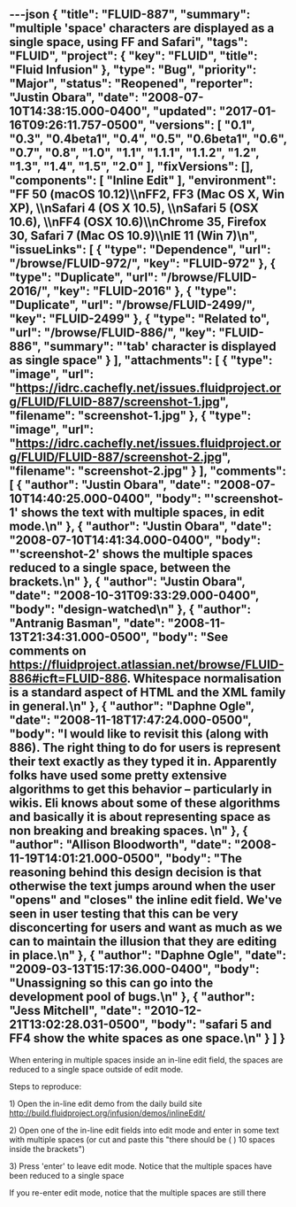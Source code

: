 ---json
{
  "title": "FLUID-887",
  "summary": "multiple 'space' characters are displayed as a single space, using FF and Safari",
  "tags": "FLUID",
  "project": {
    "key": "FLUID",
    "title": "Fluid Infusion"
  },
  "type": "Bug",
  "priority": "Major",
  "status": "Reopened",
  "reporter": "Justin Obara",
  "date": "2008-07-10T14:38:15.000-0400",
  "updated": "2017-01-16T09:26:11.757-0500",
  "versions": [
    "0.1",
    "0.3",
    "0.4beta1",
    "0.4",
    "0.5",
    "0.6beta1",
    "0.6",
    "0.7",
    "0.8",
    "1.0",
    "1.1",
    "1.1.1",
    "1.1.2",
    "1.2",
    "1.3",
    "1.4",
    "1.5",
    "2.0"
  ],
  "fixVersions": [],
  "components": [
    "Inline Edit"
  ],
  "environment": "FF 50 (macOS 10.12)\\\nFF2, FF3 (Mac OS X, Win XP), \\\nSafari 4 (OS X 10.5), \\\nSafari 5 (OSX 10.6), \\\nFF4 (OSX 10.6)\\\nChrome 35, Firefox 30, Safari 7 (Mac OS 10.9)\\\nIE 11 (Win 7)\n",
  "issueLinks": [
    {
      "type": "Dependence",
      "url": "/browse/FLUID-972/",
      "key": "FLUID-972"
    },
    {
      "type": "Duplicate",
      "url": "/browse/FLUID-2016/",
      "key": "FLUID-2016"
    },
    {
      "type": "Duplicate",
      "url": "/browse/FLUID-2499/",
      "key": "FLUID-2499"
    },
    {
      "type": "Related to",
      "url": "/browse/FLUID-886/",
      "key": "FLUID-886",
      "summary": "'tab' character is displayed as single space"
    }
  ],
  "attachments": [
    {
      "type": "image",
      "url": "https://idrc.cachefly.net/issues.fluidproject.org/FLUID/FLUID-887/screenshot-1.jpg",
      "filename": "screenshot-1.jpg"
    },
    {
      "type": "image",
      "url": "https://idrc.cachefly.net/issues.fluidproject.org/FLUID/FLUID-887/screenshot-2.jpg",
      "filename": "screenshot-2.jpg"
    }
  ],
  "comments": [
    {
      "author": "Justin Obara",
      "date": "2008-07-10T14:40:25.000-0400",
      "body": "'screenshot-1' shows the text with multiple spaces, in edit mode.\n"
    },
    {
      "author": "Justin Obara",
      "date": "2008-07-10T14:41:34.000-0400",
      "body": "'screenshot-2' shows the multiple spaces reduced to a single space, between the brackets.\n"
    },
    {
      "author": "Justin Obara",
      "date": "2008-10-31T09:33:29.000-0400",
      "body": "design-watched\n"
    },
    {
      "author": "Antranig Basman",
      "date": "2008-11-13T21:34:31.000-0500",
      "body": "See comments on <https://fluidproject.atlassian.net/browse/FLUID-886#icft=FLUID-886>. Whitespace normalisation is a standard aspect of HTML and the XML family in general.\n"
    },
    {
      "author": "Daphne Ogle",
      "date": "2008-11-18T17:47:24.000-0500",
      "body": "I would like to revisit this (along with 886).  The right thing to do for users is represent their text exactly as they typed it in.  Apparently folks have used some pretty extensive algorithms to get this behavior – particularly in wikis.  Eli knows about some of these algorithms and basically it is about representing space as non breaking and breaking spaces. &#x20;\n"
    },
    {
      "author": "Allison Bloodworth",
      "date": "2008-11-19T14:01:21.000-0500",
      "body": "The reasoning behind this design decision is that otherwise the text jumps around when the user \"opens\" and \"closes\" the inline edit field. We've seen in user testing that this can be very disconcerting for users and want as much as we can to maintain the illusion that they are editing in place.\n"
    },
    {
      "author": "Daphne Ogle",
      "date": "2009-03-13T15:17:36.000-0400",
      "body": "Unassigning so this can go into the development pool of bugs.\n"
    },
    {
      "author": "Jess Mitchell",
      "date": "2010-12-21T13:02:28.031-0500",
      "body": "safari 5 and FF4 show the white spaces as one space.\n"
    }
  ]
}
---
When entering in multiple spaces inside an in-line edit field, the spaces are reduced to a single space outside of edit mode.

Steps to reproduce:

1\) Open the in-line edit demo from the daily build site\
<http://build.fluidproject.org/infusion/demos/inlineEdit/>

2\) Open one of the in-line edit fields into edit mode and enter in some text with multiple spaces (or cut and paste this "there should be (          ) 10 spaces inside the brackets")

3\) Press 'enter' to leave edit mode. Notice that the multiple spaces have been reduced to a single space

If you re-enter edit mode, notice that the multiple spaces are still there

        